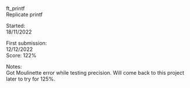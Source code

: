 ft_printf  
Replicate printf  

Started:  
18/11/2022  
  
First submission:  
12/12/2022  
Score: 122%  
  
Notes:  
Got Moulinette error while testing precision. Will come back to this project later to try for 125%.
  
